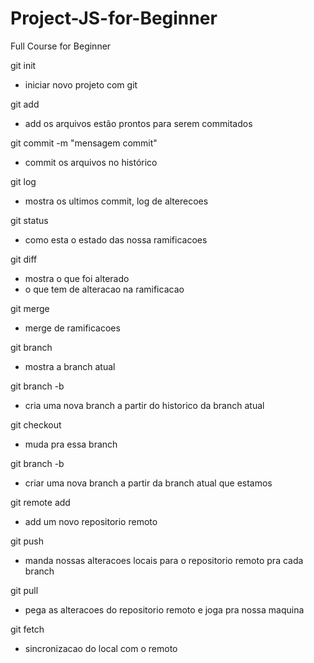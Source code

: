 # Project-JS-for-Beginner
Full Course for Beginner

git init
- iniciar novo projeto com git

git add <nome-arquivo>
- add os arquivos estão prontos para serem commitados

git commit -m "mensagem commit"
- commit os arquivos no histórico

git log
- mostra os ultimos commit, log de alterecoes

git status
- como esta o estado das nossa ramificacoes

git diff 
- mostra o que foi alterado
- o que tem de alteracao na ramificacao

git merge
- merge de ramificacoes

git branch
- mostra a branch atual

git branch -b <noma-da-brench>
- cria uma nova branch a partir do historico da branch atual

git checkout <nome-branch>
- muda pra essa branch

git branch -b <nome-da-branch>
- criar uma nova branch a partir da branch atual que estamos

git remote add <nome> <url>
- add um novo repositorio remoto

git push <nome> <nome-da-branch>
- manda nossas alteracoes locais para o repositorio remoto pra cada branch

git pull <nome> <nome-da-branch>
- pega as alteracoes do repositorio remoto e joga pra nossa maquina

git fetch
- sincronizacao do local com o remoto